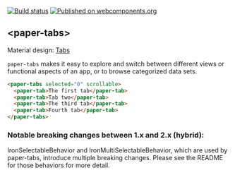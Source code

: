 [![Build status](https://travis-ci.org/PolymerElements/paper-tabs.svg?branch=master)](https://travis-ci.org/PolymerElements/paper-tabs)
[![Published on webcomponents.org](https://img.shields.io/badge/webcomponents.org-published-blue.svg)](https://beta.webcomponents.org/element/PolymerElements/paper-tabs)

## &lt;paper-tabs&gt;

Material design: [Tabs](https://www.google.com/design/spec/components/tabs.html)

`paper-tabs` makes it easy to explore and switch between different views or functional aspects of
an app, or to browse categorized data sets.

<!---
```
<custom-element-demo>
  <template>
    <script src="../webcomponentsjs/webcomponents-lite.js"></script>
    <link rel="import" href="paper-tabs.html">
    <style>
      body {
        margin: 0;
        display: flex;
        align-items: flex-end;
        height: 80px;
        background: #009688;
        color: white;
      }
      paper-tabs {
        font-family: 'Roboto', 'Noto', sans-serif;
        -webkit-font-smoothing: antialiased;
        width: 100%;
        text-transform: uppercase;
        margin-bottom: 1px;
      }
    </style>
    <next-code-block></next-code-block>
  </template>
</custom-element-demo>
```
-->
```html
<paper-tabs selected="0" scrollable>
  <paper-tab>The first tab</paper-tab>
  <paper-tab>Tab two</paper-tab>
  <paper-tab>The third tab</paper-tab>
  <paper-tab>Fourth tab</paper-tab>
</paper-tabs>
```

### Notable breaking changes between 1.x and 2.x (hybrid):

IronSelectableBehavior and IronMultiSelectableBehavior, which are used by
paper-tabs, introduce multiple breaking changes. Please see the README for those
behaviors for more detail.
